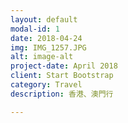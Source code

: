 ```yaml
---
layout: default
modal-id: 1
date: 2018-04-24
img: IMG_1257.JPG
alt: image-alt
project-date: April 2018
client: Start Bootstrap
category: Travel
description: 香港、澳門行

---
```

